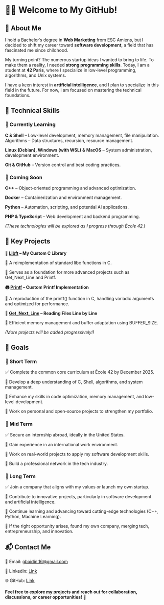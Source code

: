 # 👨‍💻 Welcome to My GitHub!
## 📝 About Me
I hold a Bachelor’s degree in **Web Marketing** from ESC Amiens, but I decided to shift my career toward **software development**, a field that has fascinated me since childhood.

My turning point? The numerous startup ideas I wanted to bring to life. To make them a reality, I needed **strong programming skills**. Today, I am a student at **42 Paris**, where I specialize in low-level programming, algorithms, and Unix systems.

I have a keen interest in **artificial intelligence**, and I plan to specialize in this field in the future. For now, I am focused on mastering the technical foundations.

## 🚀 Technical Skills
### 📌 Currently Learning
**C & Shell** – Low-level development, memory management, file manipulation.
Algorithms – Data structures, recursion, resource management.

**Linux (Debian), Windows (with WSL) & MacOS** – System administration, development environment.

**Git & GitHub** – Version control and best coding practices.

### 📌 Coming Soon
**C++** – Object-oriented programming and advanced optimization.

**Docker** – Containerization and environment management.

**Python** – Automation, scripting, and potential AI applications.

**PHP & TypeScript** – Web development and backend programming.

*(These technologies will be explored as I progress through École 42.)*

## 📂 Key Projects
**📜 [Libft](https://github.com/gaspardboidin/Libft) – My Custom C Library**

🔹 A reimplementation of standard libc functions in C.

🔹 Serves as a foundation for more advanced projects such as Get_Next_Line and Printf.

**🖨️ [Printf](https://github.com/gaspardboidin/Printf) – Custom Printf Implementation**

🔹 A reproduction of the printf() function in C, handling variadic arguments and optimized for performance.

**📄 [Get_Next_Line](https://github.com/gaspardboidin/Get_Next_Line) – Reading Files Line by Line**

🔹 Efficient memory management and buffer adaptation using BUFFER_SIZE.

*(More projects will be added progressively!)*

## 🎯 Goals
### 📌 Short Term
✅ Complete the common core curriculum at École 42 by December 2025.

🔹 Develop a deep understanding of C, Shell, algorithms, and system management.

🔹 Enhance my skills in code optimization, memory management, and low-level development.

🔹 Work on personal and open-source projects to strengthen my portfolio.

### 📌 Mid Term
✅ Secure an internship abroad, ideally in the United States.

🔹 Gain experience in an international work environment.

🔹 Work on real-world projects to apply my software development skills.

🔹 Build a professional network in the tech industry.

### 📌 Long Term
✅ Join a company that aligns with my values or launch my own startup.

🔹 Contribute to innovative projects, particularly in software development and artificial intelligence.

🔹 Continue learning and advancing toward cutting-edge technologies (C++, Python, Machine Learning).

🔹 If the right opportunity arises, found my own company, merging tech, entrepreneurship, and innovation.

## 📬 Contact Me
📧 Email: gboidin.16@gmail.com

💼 LinkedIn: [Link](https://www.linkedin.com/in/gaspard-boidin/)

🌐 GitHub: [Link](https://github.com/gaspardboidin)

#### Feel free to explore my projects and reach out for collaboration, discussions, or career opportunities! 🚀
